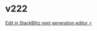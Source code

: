 # v222

[Edit in StackBlitz next generation editor ⚡️](https://stackblitz.com/~/github.com/ArthurPhyto/v222)